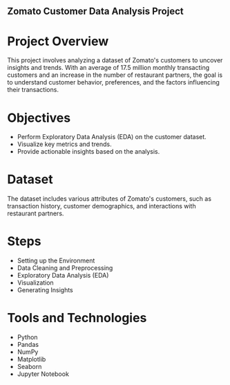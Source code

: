 ## Zomato Customer Data Analysis Project

# Project Overview
This project involves analyzing a dataset of Zomato's customers to uncover insights and trends. With an average of 17.5 million monthly transacting customers and an increase in the number of restaurant partners, the goal is to understand customer behavior, preferences, and the factors influencing their transactions.

# Objectives
- Perform Exploratory Data Analysis (EDA) on the customer dataset.
- Visualize key metrics and trends.
- Provide actionable insights based on the analysis.
# Dataset
The dataset includes various attributes of Zomato's customers, such as transaction history, customer demographics, and interactions with restaurant partners.

# Steps
- Setting up the Environment
- Data Cleaning and Preprocessing
- Exploratory Data Analysis (EDA)
- Visualization
- Generating Insights

# Tools and Technologies
- Python
- Pandas
- NumPy
- Matplotlib
- Seaborn
- Jupyter Notebook

